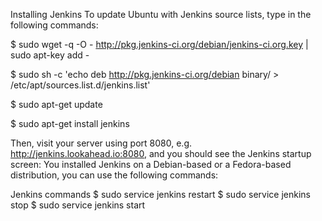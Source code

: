Installing Jenkins
To update Ubuntu with Jenkins source lists, type in the following commands:

$ sudo wget -q -O - http://pkg.jenkins-ci.org/debian/jenkins-ci.org.key | sudo apt-key add -

$ sudo sh -c 'echo deb http://pkg.jenkins-ci.org/debian binary/ > /etc/apt/sources.list.d/jenkins.list'

$ sudo apt-get update

$ sudo apt-get install jenkins

Then, visit your server using port 8080, e.g. http://jenkins.lookahead.io:8080, and you should see the Jenkins startup screen:
You installed Jenkins on a Debian-based or a Fedora-based distribution, you can use the following commands:

Jenkins commands
$ sudo service jenkins restart
$ sudo service jenkins stop
$ sudo service jenkins start
